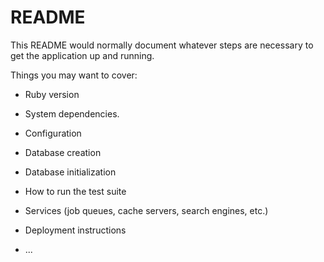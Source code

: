 # README

This README would normally document whatever steps are necessary to get the
application up and running.

Things you may want to cover:

* Ruby version

* System dependencies.

* Configuration

* Database creation

* Database initialization

* How to run the test suite

* Services (job queues, cache servers, search engines, etc.)

* Deployment instructions

* ...
